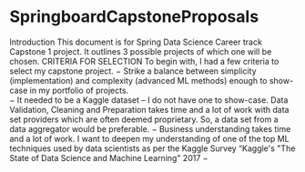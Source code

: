 
# SpringboardCapstoneProposals
Introduction
This document is for Spring Data Science Career track Capstone 1 project. It outlines 3 possible projects of which one will be chosen. 
CRITERIA FOR SELECTION
To begin with, I had a few criteria to select my capstone project. 
−	Strike a balance between simplicity (implementation) and complexity (advanced ML methods) enough to show-case in my portfolio of projects.   
−	It needed to be a Kaggle dataset – I do not have one to show-case. Data Validation, Cleaning and Preparation takes time and a lot of work with data set providers which are often deemed proprietary. So, a data set from a data aggregator would be preferable.
−	Business understanding takes time and a lot of work.  I want to deepen my understanding of one of the top ML techniques used by data scientists as per the Kaggle Survey “Kaggle's "The State of Data Science and Machine Learning" 2017 
−	 

